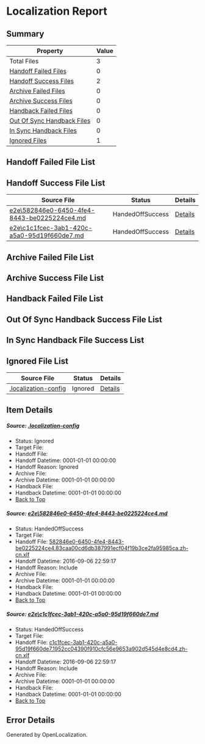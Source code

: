 # <a name='report-top'></a> Localization Report

## Summary
 Property | Value 
 -------- | ----- 
 Total Files | 3
[ Handoff Failed Files ](#handoff-failed-list)| 0
[ Handoff Success Files ](#handoff-success-list)| 2
[ Archive Failed Files ](#archive-failed-list)| 0
[ Archive Success Files ](#archive-success-list)| 0
[ Handback Failed Files ](#handback-failed-list)| 0
[ Out Of Sync Handback Files ](#outofsync-handback-success-list)| 0
[ In Sync Handback Files ](#insync-handback-success-list)| 0
[ Ignored Files ](#ignored-list)| 1

## <a name='handoff-failed-list'></a> Handoff Failed File List

## <a name='handoff-success-list'></a> Handoff Success File List
 Source File | Status | Details 
 ----------- | ------ | ------- 
 [e2e\582846e0-6450-4fe4-8443-be0225224ce4.md](https://github.com/OpenLocalizationTestOrg/ol-test0/blob/87376808586e9677379a9a954bb96b114deddc1e/e2e/582846e0-6450-4fe4-8443-be0225224ce4.md) | HandedOffSuccess | [Details](#a6fef20c69816d5cae172b921ad9e630afddba261)
 [e2e\c1c1fcec-3ab1-420c-a5a0-95d19f660de7.md](https://github.com/OpenLocalizationTestOrg/ol-test0/blob/87376808586e9677379a9a954bb96b114deddc1e/e2e/c1c1fcec-3ab1-420c-a5a0-95d19f660de7.md) | HandedOffSuccess | [Details](#454aef461d38ee0418f2a21177c6d55ae972827c2)

## <a name='archive-failed-list'></a> Archive Failed File List

## <a name='archive-success-list'></a> Archive Success File List

## <a name='handback-failed-list'></a> Handback Failed File List

## <a name='outofsync-handback-success-list'></a> Out Of Sync Handback Success File List

## <a name='insync-handback-success-list'></a> In Sync Handback File Success List

## <a name='ignored-list'></a> Ignored File List
 Source File | Status | Details 
 ----------- | ------ | ------- 
 [.localization-config](https://github.com/OpenLocalizationTestOrg/ol-test0/blob/87376808586e9677379a9a954bb96b114deddc1e/.localization-config) | Ignored | [Details](#3d4f252ac210baf56311d7e97dcc2db10974dbd20)

## Item Details
##### <a name='3d4f252ac210baf56311d7e97dcc2db10974dbd20'></a> Source: [.localization-config](https://github.com/OpenLocalizationTestOrg/ol-test0/blob/87376808586e9677379a9a954bb96b114deddc1e/.localization-config)
* Status: Ignored
* Target File: 
* Handoff File: 
* Handoff Datetime: 0001-01-01 00:00:00
* Handoff Reason: Ignored
* Archive File: 
* Archive Datetime: 0001-01-01 00:00:00
* Handback File: 
* Handback Datetime: 0001-01-01 00:00:00
* [Back to Top](#report-top)

##### <a name='a6fef20c69816d5cae172b921ad9e630afddba261'></a> Source: [e2e\582846e0-6450-4fe4-8443-be0225224ce4.md](https://github.com/OpenLocalizationTestOrg/ol-test0/blob/87376808586e9677379a9a954bb96b114deddc1e/e2e/582846e0-6450-4fe4-8443-be0225224ce4.md)
* Status: HandedOffSuccess
* Target File: 
* Handoff File: [582846e0-6450-4fe4-8443-be0225224ce4.83caa00cd6db387991ecf04f19b3ce2fa95985ca.zh-cn.xlf](https://github.com/OpenLocalizationTestOrg/ol-test0-handoff/blob/97bd6c7369ec5dfd5b50ec916035043072cdab92/ol-handoff/OpenLocalizationTestOrg/ol-test0-zhcn/ci/ht/582846e0-6450-4fe4-8443-be0225224ce4.83caa00cd6db387991ecf04f19b3ce2fa95985ca.zh-cn.xlf)
* Handoff Datetime: 2016-09-06 22:59:17
* Handoff Reason: Include
* Archive File: 
* Archive Datetime: 0001-01-01 00:00:00
* Handback File: 
* Handback Datetime: 0001-01-01 00:00:00
* [Back to Top](#report-top)

##### <a name='454aef461d38ee0418f2a21177c6d55ae972827c2'></a> Source: [e2e\c1c1fcec-3ab1-420c-a5a0-95d19f660de7.md](https://github.com/OpenLocalizationTestOrg/ol-test0/blob/87376808586e9677379a9a954bb96b114deddc1e/e2e/c1c1fcec-3ab1-420c-a5a0-95d19f660de7.md)
* Status: HandedOffSuccess
* Target File: 
* Handoff File: [c1c1fcec-3ab1-420c-a5a0-95d19f660de7.1952cc04390f910cfc56e9653a902d545d4e8cd4.zh-cn.xlf](https://github.com/OpenLocalizationTestOrg/ol-test0-handoff/blob/97bd6c7369ec5dfd5b50ec916035043072cdab92/ol-handoff/OpenLocalizationTestOrg/ol-test0-zhcn/ci/ht/c1c1fcec-3ab1-420c-a5a0-95d19f660de7.1952cc04390f910cfc56e9653a902d545d4e8cd4.zh-cn.xlf)
* Handoff Datetime: 2016-09-06 22:59:17
* Handoff Reason: Include
* Archive File: 
* Archive Datetime: 0001-01-01 00:00:00
* Handback File: 
* Handback Datetime: 0001-01-01 00:00:00
* [Back to Top](#report-top)


## Error Details

Generated by OpenLocalization.
